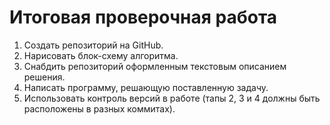 # **Итоговая проверочная работа**
1. Создать репозиторий на GitHub.
2. Нарисовать блок-схему алгоритма.
3. Снабдить репозиторий оформленным текстовым описанием решения.
4. Написать программу, решающую поставленную задачу.
5. Использовать контроль версий в работе (тапы 2, 3 и 4 должны быть расположены в разных коммитах).




